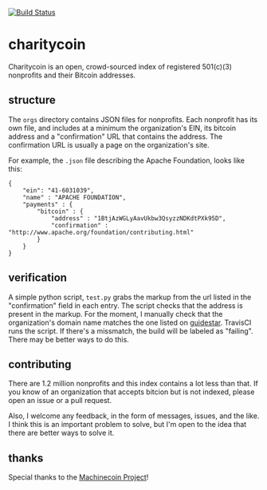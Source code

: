 [![Build Status](https://travis-ci.org/charity-coin/directory.svg?branch=master)](https://travis-ci.org/charity-coin/directory)

# charitycoin
Charitycoin is an open, crowd-sourced index of registered 501(c)(3) nonprofits and their Bitcoin addresses.

## structure
The ```orgs``` directory contains JSON files for nonprofits. Each nonprofit has its own file, and includes at a minimum the organization's EIN, its bitcoin address and a "confirmation" URL that contains the address. The confirmation URL is usually a page on the organization's site.

For example, the ```.json``` file describing the Apache Foundation, looks like this:

```
{
	"ein": "41-6031039",
	"name" : "APACHE FOUNDATION",
	"payments" : {
		"bitcoin" : {
			"address" : "1BtjAzWGLyAavUkbw3QsyzzNDKdtPXk95D",
			"confirmation" : "http://www.apache.org/foundation/contributing.html"
		}
	}
}
```

## verification
A simple python script, ```test.py``` grabs the markup from the url listed in the "confirmation" field in each entry. The script checks that the address is present in the markup. For the moment, I manually check that the organization's domain name matches the one listed on [guidestar](http://www.guidestar.org/). TravisCI runs the script. If there's a missmatch, the build will be labeled as "failing". There may be better ways to do this.

## contributing
There are 1.2 million nonprofits and this index contains a lot less than that. If you know of an organization that accepts bitcion but is not indexed, please open an issue or a pull request.

Also, I welcome any feedback, in the form of messages, issues, and the like. I think this is an important problem to solve, but I'm open to the idea that there are better ways to solve it.

## thanks
Special thanks to the [Machinecoin Project](http://www.machinecoin.org/)!
